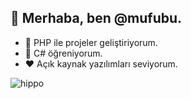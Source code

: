 ## 👋 Merhaba, ben @mufubu.
- 👀 PHP ile projeler geliştiriyorum.
- 🌱 C# öğreniyorum.
- ❤️ Açık kaynak yazılımları seviyorum.

![hippo](https://c.tenor.com/-z2KfO5zAckAAAAM/hello-there-baby-yoda.gif)
